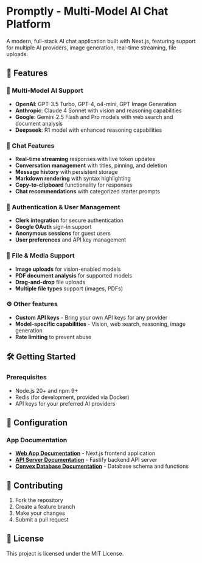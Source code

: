 # Promptly - Multi-Model AI Chat Platform

A modern, full-stack AI chat application built with Next.js, featuring support for multiple AI providers, image generation, real-time streaming, file uploads.

## 🚀 Features

### 🤖 Multi-Model AI Support

- **OpenAI**: GPT-3.5 Turbo, GPT-4, o4-mini, GPT Image Generation
- **Anthropic**: Claude 4 Sonnet with vision and reasoning capabilities
- **Google**: Gemini 2.5 Flash and Pro models with web search and document analysis
- **Deepseek**: R1 model with enhanced reasoning capabilities

### 💬 Chat Features

- **Real-time streaming** responses with live token updates
- **Conversation management** with titles, pinning, and deletion
- **Message history** with persistent storage
- **Markdown rendering** with syntax highlighting
- **Copy-to-clipboard** functionality for responses
- **Chat recommendations** with categorized starter prompts

### 🔐 Authentication & User Management

- **Clerk integration** for secure authentication
- **Google OAuth** sign-in support
- **Anonymous sessions** for guest users
- **User preferences** and API key management

### 📁 File & Media Support

- **Image uploads** for vision-enabled models
- **PDF document analysis** for supported models
- **Drag-and-drop** file uploads
- **Multiple file types** support (images, PDFs)

### ⚙️ Other features

- **Custom API keys** - Bring your own API keys for any provider
- **Model-specific capabilities** - Vision, web search, reasoning, image generation
- **Rate limiting** to prevent abuse

## 🛠️ Getting Started

### Prerequisites

- Node.js 20+ and npm 9+
- Redis (for development, provided via Docker)
- API keys for your preferred AI providers

## 🔧 Configuration

### App Documentation

- **[Web App Documentation](apps/web/README.md)** - Next.js frontend application
- **[API Server Documentation](apps/api/README.md)** - Fastify backend API server
- **[Convex Database Documentation](apps/convex/README.md)** - Database schema and functions

## 🤝 Contributing

1. Fork the repository
2. Create a feature branch
3. Make your changes
4. Submit a pull request

## 📄 License

This project is licensed under the MIT License.
